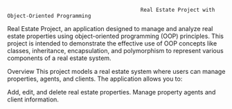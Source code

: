                                                Real Estate Project with Object-Oriented Programming
                                               

 Real Estate Project, an application designed to manage and analyze real estate properties using object-oriented programming (OOP) principles. 
 This project is intended to demonstrate the effective use of OOP concepts like classes, inheritance, encapsulation, and polymorphism to represent various components of a real estate system.

 Overview
This project models a real estate system where users can manage properties, agents, and clients. The application allows you to:

Add, edit, and delete real estate properties.
Manage property agents and client information.


      
